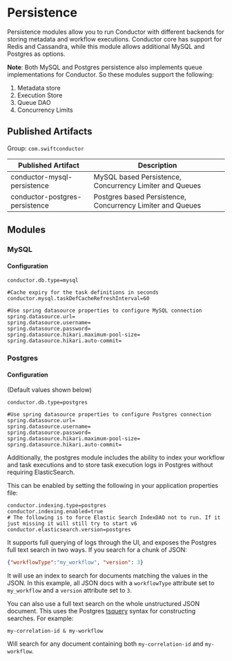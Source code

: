 # Persistence
Persistence modules allow you to run Conductor with different backends for storing metadata and workflow executions.
Conductor core has support for Redis and Cassandra, while this module allows additional MySQL and Postgres as options.

**Note**: Both MySQL and Postgres persistence also implements queue implementations for Conductor.  So these modules 
support the following:

1. Metadata store
2. Execution Store
3. Queue DAO
4. Concurrency Limits

## Published Artifacts

Group: `com.swiftconductor`

| Published Artifact | Description |
| ----------- | ----------- | 
| conductor-mysql-persistence | MySQL based Persistence, Concurrency Limiter and Queues  |
| conductor-postgres-persistence | Postgres based Persistence, Concurrency Limiter and Queues  |

## Modules
### MySQL

#### Configuration

```properties
conductor.db.type=mysql

#Cache expiry for the task definitions in seconds
conductor.mysql.taskDefCacheRefreshInterval=60

#Use spring datasource properties to configure MySQL connection
spring.datasource.url=
spring.datasource.username=
spring.datasource.password=
spring.datasource.hikari.maximum-pool-size=
spring.datasource.hikari.auto-commit=
```

### Postgres

#### Configuration
(Default values shown below)

```properties
conductor.db.type=postgres

#Use spring datasource properties to configure Postgres connection
spring.datasource.url=
spring.datasource.username=
spring.datasource.password=
spring.datasource.hikari.maximum-pool-size=
spring.datasource.hikari.auto-commit=
```

Additionally, the postgres module includes the ability to index your workflow and task executions and to store task execution logs in Postgres without requiring ElasticSearch.

This can be enabled by setting the following in your application properties file:

```properties
conductor.indexing.type=postgres
conductor.indexing.enabled=true
# The following is to force Elastic Search IndexDAO not to run. If it just missing it will still try to start v6
conductor.elasticsearch.version=postgres
```

It supports full querying of logs through the UI, and exposes the Postgres full text search in two ways. If you search for a chunk of JSON:

```JSON
{"workflowType":"my_workflow", "version": 3}
```

It will use an index to search for documents matching the values in the JSON. In this example, all JSON docs with a `workflowType` attribute set to `my_workflow` and a `version` attribute set to `3`.

You can also use a full text search on the whole unstructured JSON document. This uses the Postgres [tsquery](https://www.postgresql.org/docs/11/datatype-textsearch.html#DATATYPE-TSQUERY) syntax for constructing searches. For example:

```
my-correlation-id & my-workflow
```

Will search for any document containing both `my-correlation-id` and `my-workflow`.